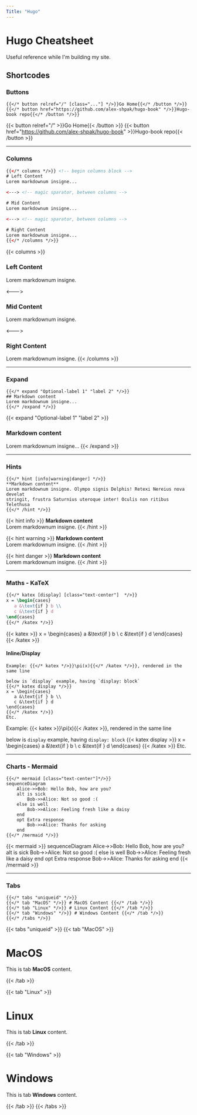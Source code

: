 ```yaml
---
Title: "Hugo"
---
```


# Hugo Cheatsheet

Useful reference while I'm building my site.

## Shortcodes

### Buttons

```tpl
{{</* button relref="/" [class="..."] */>}}Go Home{{</* /button */>}}
{{</* button href="https://github.com/alex-shpak/hugo-book" */>}}Hugo-book repo{{</* /button */>}}
```

{{< button relref="/" >}}Go Home{{< /button >}}
{{< button href="https://github.com/alex-shpak/hugo-book" >}}Hugo-book repo{{< /button >}}

---

### Columns

```html
{{</* columns */>}} <!-- begin columns block -->
# Left Content
Lorem markdownum insigne...

<---> <!-- magic sparator, between columns -->

# Mid Content
Lorem markdownum insigne...

<---> <!-- magic sparator, between columns -->

# Right Content
Lorem markdownum insigne...
{{</* /columns */>}}
```

{{< columns >}}
### Left Content
Lorem markdownum insigne.


<--->

### Mid Content
Lorem markdownum insigne. 

<--->

### Right Content
Lorem markdownum insigne. 
{{< /columns >}}

---

### Expand

```tpl
{{</* expand "Optional-label 1" "label 2" */>}}
## Markdown content
Lorem markdownum insigne...
{{</* /expand */>}}
```

{{< expand "Optional-label 1" "label 2" >}}
### Markdown content
Lorem markdownum insigne...
{{< /expand >}}

---

### Hints

```tpl
{{</* hint [info|warning|danger] */>}}
**Markdown content**  
Lorem markdownum insigne. Olympo signis Delphis! Retexi Nereius nova develat
stringit, frustra Saturnius uteroque inter! Oculis non ritibus Telethusa
{{</* /hint */>}}
```

{{< hint info >}}
**Markdown content**  
Lorem markdownum insigne. 
{{< /hint >}}

{{< hint warning >}}
**Markdown content**  
Lorem markdownum insigne. 
{{< /hint >}}

{{< hint danger >}}
**Markdown content**  
Lorem markdownum insigne.
{{< /hint >}}

---

### Maths - KaTeX

```latex
{{</* katex [display] [class="text-center"]  */>}}
x = \begin{cases}
   a &\text{if } b \\
   c &\text{if } d
\end{cases}
{{</* /katex */>}}
```

{{< katex >}}
x = \begin{cases}
   a &\text{if } b \\
   c &\text{if } d
\end{cases}
{{< /katex >}}

#### Inline/Display

```
Example: {{</* katex */>}}\pi(x){{</* /katex */>}}, rendered in the same line

below is `display` example, having `display: block`
{{</* katex display */>}}
x = \begin{cases}
   a &\text{if } b \\
   c &\text{if } d
\end{cases}
{{</* /katex */>}}
Etc.
```

Example: {{< katex >}}\pi(x){{< /katex >}}, rendered in the same line

below is `display` example, having `display: block`
{{< katex display >}}
x = \begin{cases}
   a &\text{if } b \\
   c &\text{if } d
\end{cases}
{{< /katex >}}
Etc.

---

### Charts - Mermaid

```tpl
{{</* mermaid [class="text-center"]*/>}}
sequenceDiagram
    Alice->>Bob: Hello Bob, how are you?
    alt is sick
        Bob->>Alice: Not so good :(
    else is well
        Bob->>Alice: Feeling fresh like a daisy
    end
    opt Extra response
        Bob->>Alice: Thanks for asking
    end
{{</* /mermaid */>}}
```

{{< mermaid >}}
sequenceDiagram
    Alice->>Bob: Hello Bob, how are you?
    alt is sick
        Bob->>Alice: Not so good :(
    else is well
        Bob->>Alice: Feeling fresh like a daisy
    end
    opt Extra response
        Bob->>Alice: Thanks for asking
    end
{{< /mermaid >}}

---

### Tabs

```tpl
{{</* tabs "uniqueid" */>}}
{{</* tab "MacOS" */>}} # MacOS Content {{</* /tab */>}}
{{</* tab "Linux" */>}} # Linux Content {{</* /tab */>}}
{{</* tab "Windows" */>}} # Windows Content {{</* /tab */>}}
{{</* /tabs */>}}
```

{{< tabs "uniqueid" >}}
{{< tab "MacOS" >}}
# MacOS

This is tab **MacOS** content.

{{< /tab >}}

{{< tab "Linux" >}}

# Linux

This is tab **Linux** content.

{{< /tab >}}

{{< tab "Windows" >}}

# Windows

This is tab **Windows** content.

{{< /tab >}}
{{< /tabs >}}
